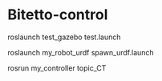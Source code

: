 # Bitetto-control

roslaunch test_gazebo test.launch

roslaunch my_robot_urdf spawn_urdf.launch 

rosrun my_controller topic_CT
